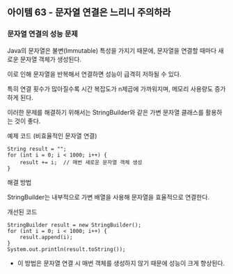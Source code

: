## 아이템 63 - 문자열 연결은 느리니 주의하라

### 문자열 연결의 성능 문제

Java의 문자열은 불변(Immutable) 특성을 가지기 때문에, 문자열을 연결할 때마다 새로운 문자열 객체가 생성된다.

이로 인해 문자열을 반복해서 연결하면 성능이 급격히 저하될 수 있다.

특히 연결 횟수가 많아질수록 시간 복잡도가 n제곱에 가까워지며, 메모리 사용량도 증가하게 된다.

이러한 문제를 해결하기 위해서는 StringBuilder와 같은 가변 문자열 클래스를 활용하는 것이 좋다.

예제 코드 (비효율적인 문자열 연결)

```
String result = "";
for (int i = 0; i < 1000; i++) {
    result += i;  // 매번 새로운 문자열 객체 생성
}
```

해결 방법

StringBuilder는 내부적으로 가변 배열을 사용해 문자열을 효율적으로 연결한다.

개선된 코드

```
StringBuilder result = new StringBuilder();
for (int i = 0; i < 1000; i++) {
    result.append(i);
}
System.out.println(result.toString());
```

-   이 방법은 문자열 연결 시 매번 객체를 생성하지 않기 때문에 성능이 크게 향상된다.